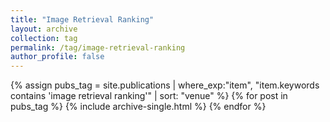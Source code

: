 ```yaml
---
title: "Image Retrieval Ranking"
layout: archive
collection: tag
permalink: /tag/image-retrieval-ranking
author_profile: false
---
```


{% assign pubs_tag = site.publications | where_exp:"item", "item.keywords contains 'image retrieval ranking'" | sort: "venue" %}
{% for post in pubs_tag %}
  {% include archive-single.html %}
{% endfor %}